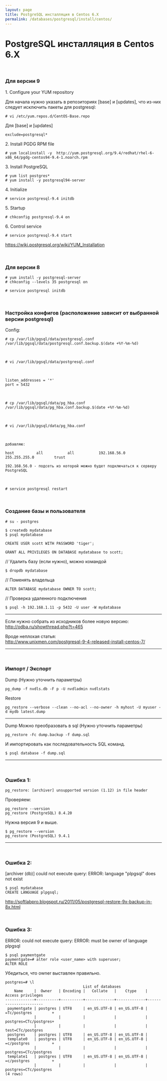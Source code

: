 ```yaml
---
layout: page
title: PostgreSQL инсталляция в Centos 6.X
permalink: /databases/postgresql/install/centos/
---
```


# PostgreSQL инсталляция в Centos 6.X

<br/>

### Для версии 9

1\. Configure your YUM repository

Для начала нужно указать в репозиториях [base] и [updates], что из-них следует исключить пакеты для postgresql:

    # vi /etc/yum.repos.d/CentOS-Base.repo

Для [base] и [updates]

    exclude=postgresql*

2\. Install PGDG RPM file

    # yum localinstall -y  http://yum.postgresql.org/9.4/redhat/rhel-6-x86_64/pgdg-centos94-9.4-1.noarch.rpm

3\. Install PostgreSQL

    # yum list postgres*
    # yum install -y postgresql94-server

4\. Initialize

    # service postgresql-9.4 initdb

5\. Startup

    # chkconfig postgresql-9.4 on

6\. Control service

    # service postgresql-9.4 start

https://wiki.postgresql.org/wiki/YUM_Installation

<br/>

### Для версии 8

    # yum install -y postgresql-server
    # chkconfig --levels 35 postgresql on

    # service postgresql initdb

<br/>

### Настройка конфигов (расположение зависит от выбранной версии postgresql)

Config:

    # cp /var/lib/pgsql/data/postgresql.conf /var/lib/pgsql/data/postgresql.conf.backup.$(date +%Y-%m-%d)

<br/>

    # vi /var/lib/pgsql/data/postgresql.conf

<br/>

    listen_addresses = '*'
    port = 5432

<br/>

    # cp /var/lib/pgsql/data/pg_hba.conf /var/lib/pgsql/data/pg_hba.conf.backup.$(date +%Y-%m-%d)

<br/>

    # vi /var/lib/pgsql/data/pg_hba.conf

<br/>

    добавляю:

    host          all           all           192.168.56.0      255.255.255.0         trust

    192.168.56.0 - подсеть из которой можно будет подключаться к серверу PostgreSQL

<br/>

    # service postgresql restart

<br/>

### Создание базы и пользователя

    # su - postgres

    $ createdb mydatabase
    $ psql mydatabase

    CREATE USER scott WITH PASSWORD 'tiger';

    GRANT ALL PRIVILEGES ON DATABASE mydatabase to scott;

// Удалить базу (если нужно), можно командой

    $ dropdb mydatabase

// Поменять владельца

    ALTER DATABASE mydatabase OWNER TO scott;

// Проверка удаленного подключения

    $ psql -h 192.168.1.11 -p 5432 -U user -W mydatabase

---

Если нужно собрать из исходников более новую версию:
http://odba.ru/showthread.php?t=465

Вроде неплохая статья:  
http://www.unixmen.com/postgresql-9-4-released-install-centos-7/

---

<br/>

### Импорт / Экспорт

Dump (Нужно уточнить параметры)

    pg_dump -f nvdls.db -F p -U nvdladmin nvdlstats

Restore

    pg_restore --verbose --clean --no-acl --no-owner -h myhost -U myuser -d mydb latest.dump

---

Dump Можно преобразовать в sql (Нужно уточнить параметры)

    pg_restore -Fc dump.backup -f dump.sql

И импортировать как последовательность SQL команд.

    $ psql database -f dump.sql

---

<br/>

### Ошибка 1:

    pg_restore: [archiver] unsupported version (1.12) in file header

Проверяем:

    pg_restore --version
    pg_restore (PostgreSQL) 8.4.20

Нужна версия 9 и выше.

    $ pg_restore --version
    pg_restore (PostgreSQL) 9.4.1

---

<br/>

### Ошибка 2:

[archiver (db)] could not execute query: ERROR: language "plpgsql" does not exist

    $ psql mydatabase
    CREATE LANGUAGE plpgsql;

http://softlabpro.blogspot.ru/2011/05/postgresql-restore-9x-backup-in-8x.html

<br/>

### Ошибка 3:

ERROR: could not execute query: ERROR: must be owner of language plpgsql

    $ psql paymentgate
    paymentgate=# alter role <user_name> with superuser;
    ALTER ROLE

Убедиться, что owner выставлен правильно.

    postgres=# \l
                                       List of databases
        Name     |  Owner   | Encoding |   Collate   |    Ctype    |   Access privileges
    -------------+----------+----------+-------------+-------------+-----------------------
     paymentgate | postgres | UTF8     | en_US.UTF-8 | en_US.UTF-8 | =Tc/postgres         +
                 |          |          |             |             | postgres=CTc/postgres+
                 |          |          |             |             | test=CTc/postgres
     postgres    | postgres | UTF8     | en_US.UTF-8 | en_US.UTF-8 |
     template0   | postgres | UTF8     | en_US.UTF-8 | en_US.UTF-8 | =c/postgres          +
                 |          |          |             |             | postgres=CTc/postgres
     template1   | postgres | UTF8     | en_US.UTF-8 | en_US.UTF-8 | =c/postgres          +
                 |          |          |             |             | postgres=CTc/postgres
    (4 rows)

<!--

REAL
==========================


$ createdb paymentgate

$ psql

# ALTER DATABASE paymentgate OWNER TO test;

postgres=# \l

exit

psql paymentgate

paymentgate=# alter role test with superuser;
ALTER ROLE

-->
